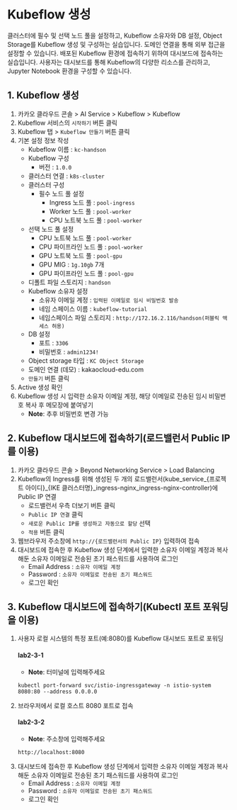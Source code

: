 # Kubeflow 생성
클러스터에 필수 및 선택 노드 풀을 설정하고, Kubeflow 소유자와 DB 설정, Object Storage를 Kubeflow 생성 및 구성하는 실습입니다. 도메인 연결을 통해 외부 접근을 설정할 수 있습니다. 배포된 Kubeflow 환경에 접속하기 위하여 대시보드에 접속하는 실습입니다. 사용자는 대시보드를 통해 Kubeflow의 다양한 리소스를 관리하고, Jupyter Notebook 환경을 구성할 수 있습니다.

## 1. Kubeflow 생성
1. 카카오 클라우드 콘솔 > AI Service > Kubeflow > Kubeflow
2. Kubeflow 서비스의 `시작하기` 버튼 클릭
3. Kubeflow 탭 > `Kubeflow 만들기` 버튼 클릭
4. 기본 설정 정보 작성
    - Kubeflow 이름 : `kc-handson`
    - Kubeflow 구성
        - 버전 : `1.0.0`
    - 클러스터 연결 : `k8s-cluster`
    - 클러스터 구성
        - 필수 노드 풀 설정 
            - Ingress 노드 풀 : `pool-ingress`
            - Worker 노드 풀 : `pool-worker`
            - CPU 노트북 노드 풀 : `pool-worker`
     - 선택 노드 풀 설정
         - CPU 노트북 노드 풀 : `pool-worker`
         - CPU 파이프라인 노드 풀 : `pool-worker`
         - GPU 노트북 노드 풀 : `pool-gpu`
         - GPU MIG : `1g.10gb` 7개
         - GPU 파이프라인 노드 풀 : `pool-gpu`
     - 디폴트 파일 스토리지 : `handson`
     - Kubeflow 소유자 설정
         - 소유자 이메일 계정 : `입력된 이메일로 임시 비밀번호 발송`
         - 네임 스페이스 이름 : `kubeflow-tutorial`
         - 네임스페이스 파일 스토리지 : `http://172.16.2.116/handson(퍼블릭 액세스 허용)`
     - DB 설정
         - 포트 : `3306`
         - 비밀번호 : `admin1234!`
     - Object storage 타입 : `KC Object Storage`
     - 도메인 연결 (데모) : kakaocloud-edu.com
     - `만들기` 버튼 클릭
5. Active 생성 확인
6. Kubeflow 생성 시 입력한 소유자 이메일 계정, 해당 이메일로 전송된 임시 비밀번호 복사 후 메모장에 붙여넣기
    - **Note**: 추후 비밀번호 변경 가능

## 2. Kubeflow 대시보드에 접속하기(로드밸런서 Public IP를 이용)
1. 카카오 클라우드 콘솔 > Beyond Networking Service > Load Balancing
2. Kubeflow의 Ingress를 위해 생성된 두 개의 로드밸런서(kube_service_{프로젝트 아이디}_{IKE 클러스터명}_ingress-nginx_ingress-nginx-controller)에 Public IP 연결
    - 로드밸런서 우측 더보기 버튼 클릭
    - `Public IP 연결` 클릭
    - `새로운 Public IP를 생성하고 자동으로 할당` 선택
    - `적용` 버튼 클릭
3. 웹브라우저 주소창에 `http://{로드밸런서의 Public IP}` 입력하여 접속
4. 대시보드에 접속한 후 Kubeflow 생성 단계에서 입력한 소유자 이메일 계정과 복사해둔 소유자 이메일로 전송된 초기 패스워드를 사용하여 로그인
    - Email Address : `소유자 이메일 계정`
    - Password : `소유자 이메일로 전송된 초기 패스워드`
    - 로그인 확인

## 3. Kubeflow 대시보드에 접속하기(Kubectl 포트 포워딩을 이용)

1. 사용자 로컬 시스템의 특정 포트(예:8080)를 Kubeflow 대시보드 포트로 포워딩
    #### **lab2-3-1**
    - **Note**: 터미널에 입력해주세요
    ```
    kubectl port-forward svc/istio-ingressgateway -n istio-system 8080:80 --address 0.0.0.0
    ```
2. 브라우저에서 로컬 호스트 8080 포트로 접속
   #### **lab2-3-2**
   - **Note**: 주소창에 입력해주세요
    ```
    http://localhost:8080
    ```
4. 대시보드에 접속한 후 Kubeflow 생성 단계에서 입력한 소유자 이메일 계정과 복사해둔 소유자 이메일로 전송된 초기 패스워드를 사용하여 로그인
    - Email Address : `소유자 이메일 계정`
    - Password : `소유자 이메일로 전송된 초기 패스워드`
    - 로그인 확인
